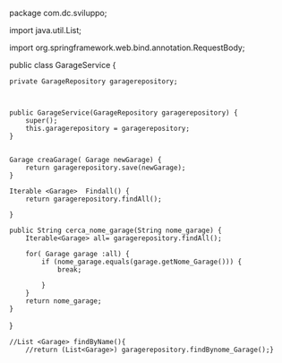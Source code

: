 package com.dc.sviluppo;


import java.util.List;

import org.springframework.web.bind.annotation.RequestBody;

public class GarageService {

	private GarageRepository garagerepository;
	
	

	public GarageService(GarageRepository garagerepository) {
		super();
		this.garagerepository = garagerepository;
	}


	Garage creaGarage( Garage newGarage) {
		return garagerepository.save(newGarage);
	}
	
	Iterable <Garage>  Findall() {
		return garagerepository.findAll();
		
	}
	
	public String cerca_nome_garage(String nome_garage) {
		Iterable<Garage> all= garagerepository.findAll();
		
		for( Garage garage :all) {
			if (nome_garage.equals(garage.getNome_Garage())) {
				break;
			
			}
		}
		return nome_garage;
	}
	
}
	
	
	//List <Garage> findByName(){
		//return (List<Garage>) garagerepository.findBynome_Garage();}

		




